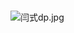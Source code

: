 # 

![闫式dp.jpg](https://picture-table.oss-cn-beijing.aliyuncs.com/img/13039_be6480146f-%E9%97%AB%E5%BC%8Fdp.jpg)
